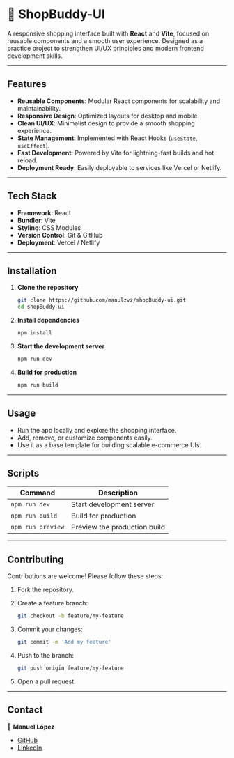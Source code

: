 # 🛒 ShopBuddy-UI

A responsive shopping interface built with **React** and **Vite**, focused on reusable components and a smooth user experience. Designed as a practice project to strengthen UI/UX principles and modern frontend development skills.

---

## Features

- **Reusable Components**: Modular React components for scalability and maintainability.
- **Responsive Design**: Optimized layouts for desktop and mobile.
- **Clean UI/UX**: Minimalist design to provide a smooth shopping experience.
- **State Management**: Implemented with React Hooks (`useState`, `useEffect`).
- **Fast Development**: Powered by Vite for lightning-fast builds and hot reload.
- **Deployment Ready**: Easily deployable to services like Vercel or Netlify.

---

## Tech Stack

- **Framework**: React
- **Bundler**: Vite
- **Styling**: CSS Modules
- **Version Control**: Git & GitHub
- **Deployment**: Vercel / Netlify

---

## Installation

1. **Clone the repository**

   ```bash
   git clone https://github.com/manulzvz/shopBuddy-ui.git
   cd shopBuddy-ui
   ```

2. **Install dependencies**

   ```bash
   npm install
   ```

3. **Start the development server**

   ```bash
   npm run dev
   ```

4. **Build for production**

   ```bash
   npm run build
   ```

---

## Usage

- Run the app locally and explore the shopping interface.
- Add, remove, or customize components easily.
- Use it as a base template for building scalable e-commerce UIs.

---

## Scripts

| Command           | Description                  |
| ----------------- | ---------------------------- |
| `npm run dev`     | Start development server     |
| `npm run build`   | Build for production         |
| `npm run preview` | Preview the production build |

---

## Contributing

Contributions are welcome! Please follow these steps:

1. Fork the repository.
2. Create a feature branch:

   ```bash
   git checkout -b feature/my-feature
   ```

3. Commit your changes:

   ```bash
   git commit -m 'Add my feature'
   ```

4. Push to the branch:

   ```bash
   git push origin feature/my-feature
   ```

5. Open a pull request.

---

## Contact

👤 **Manuel López**

- [GitHub](https://github.com/manulzvz)
- [LinkedIn](https://www.linkedin.com/in/manulzvz/)

```

```
